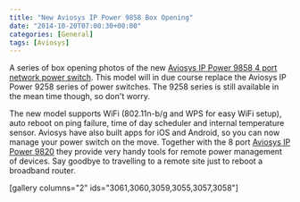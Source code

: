 ```yaml
---
title: "New Aviosys IP Power 9858 Box Opening"
date: "2014-10-20T07:00:30+00:00"
categories: [General]
tags: [Aviosys]
---
```


A series of box opening photos of the new <a href="http://www.openxtra.co.uk/p/aviosys-ip-power-switch-9858dx-4-port-wifi">Aviosys IP Power 9858 4 port network power switch</a>. This model will in due course replace the Aviosys IP Power 9258 series of power switches. The 9258 series is still available in the mean time though, so don't worry.

The new model supports WiFi (802.11n-b/g and WPS for easy WiFi setup), auto reboot on ping failure, time of day scheduler and internal temperature sensor. Aviosys have also built apps for iOS and Android, so you can now manage your power switch on the move. Together with the 8 port <a href="http://techteapot.com/aviosys-9820-box-opening/">Aviosys IP Power 9820</a> they provide very handy tools for remote power management of devices. Say goodbye to travelling to a remote site just to reboot a broadband router.

[gallery columns="2" ids="3061,3060,3059,3055,3057,3058"]
